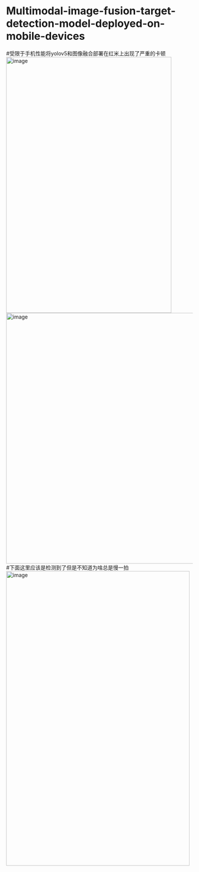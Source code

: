 # Multimodal-image-fusion-target-detection-model-deployed-on-mobile-devices
#受限于手机性能将yolov5和图像融合部署在红米上出现了严重的卡顿
<img width="446" height="689" alt="image" src="https://github.com/user-attachments/assets/c52a52a2-1d77-4b66-9d6b-da590d351994" />
<img width="531" height="675" alt="image" src="https://github.com/user-attachments/assets/9a70f282-8a50-4992-8693-5945fc7a34ce" />
#下面这里应该是检测到了但是不知道为啥总是慢一拍
<img width="495" height="793" alt="image" src="https://github.com/user-attachments/assets/5afc3452-d7bf-43de-9563-3f85ed2c5578" />



